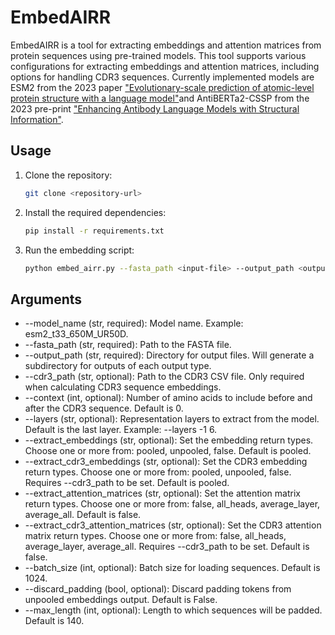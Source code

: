 # EmbedAIRR

EmbedAIRR is a tool for extracting embeddings and attention matrices from protein sequences using pre-trained models. This tool supports various configurations for extracting embeddings and attention matrices, including options for handling CDR3 sequences. Currently implemented models are ESM2 from the 2023 paper ["Evolutionary-scale prediction of atomic-level protein structure with a language model"](https://science.org/doi/10.1126/science.ade2574)and AntiBERTa2-CSSP from the 2023 pre-print ["Enhancing Antibody Language Models with Structural Information"](https://www.mlsb.io/papers_2023/Enhancing_Antibody_Language_Models_with_Structural_Information.pdf).

## Usage

1. Clone the repository:
    ```sh
    git clone <repository-url>
    ```

2. Install the required dependencies:
    ```sh
    pip install -r requirements.txt
    ```

3. Run the embedding script:
    ```sh
    python embed_airr.py --fasta_path <input-file> --output_path <output-file> --model_name <model_name> --<optional_arguments>
    ```

## Arguments
- --model_name (str, required): Model name. Example: esm2_t33_650M_UR50D.
- --fasta_path (str, required): Path to the FASTA file.
- --output_path (str, required): Directory for output files. Will generate a subdirectory for outputs of each output type.
- --cdr3_path (str, optional): Path to the CDR3 CSV file. Only required when calculating CDR3 sequence embeddings.
- --context (int, optional): Number of amino acids to include before and after the CDR3 sequence. Default is 0.
- --layers (str, optional): Representation layers to extract from the model. Default is the last layer. Example: --layers -1 6.
- --extract_embeddings (str, optional): Set the embedding return types. Choose one or more from: pooled, unpooled, false. Default is pooled.
- --extract_cdr3_embeddings (str, optional): Set the CDR3 embedding return types. Choose one or more from: pooled, unpooled, false. Requires --cdr3_path to be set. Default is pooled.
- --extract_attention_matrices (str, optional): Set the attention matrix return types. Choose one or more from: false, all_heads, average_layer, average_all. Default is false.
- --extract_cdr3_attention_matrices (str, optional): Set the CDR3 attention matrix return types. Choose one or more from: false, all_heads, average_layer, average_all. Requires --cdr3_path to be set. Default is false.
- --batch_size (int, optional): Batch size for loading sequences. Default is 1024.
- --discard_padding (bool, optional): Discard padding tokens from unpooled embeddings output. Default is False.
- --max_length (int, optional): Length to which sequences will be padded. Default is 140.
